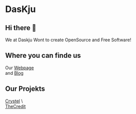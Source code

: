 # DasKju

## Hi there 👋
We at Daskju Wont to create OpenSource and Free Software!

## Where you can finde us
Our [Webpage](https://www.daskju.com)\
and [Blog](https://blog.daskju.com)

## Our Projekts
[Crystel](https://github.com/DasKju/Crystel) \           
[TheCredit](github.com/dasKju/The-Credit)
<!--

**Here are some ideas to get you started:**

🙋‍♀️ A short introduction - what is your organization all about?
🌈 Contribution guidelines - how can the community get involved?
👩‍💻 Useful resources - where can the community find your docs? Is there anything else the community should know?
🍿 Fun facts - what does your team eat for breakfast?
🧙 Remember, you can do mighty things with the power of [Markdown](https://docs.github.com/github/writing-on-github/getting-started-with-writing-and-formatting-on-github/basic-writing-and-formatting-syntax)
-->
